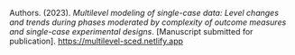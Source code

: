 Authors. (2023). *Multilevel modeling of single-case data: Level changes and trends during phases moderated by complexity of outcome measures and single-case experimental designs*. [Manuscript submitted for publication]. https://multilevel-sced.netlify.app
